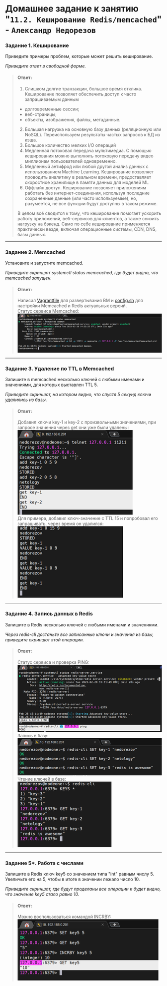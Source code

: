 # Домашнее задание к занятию "`11.2. Кеширование Redis/memcached`" - `Александр Недорезов`

### Задание 1. Кеширование 

Приведите примеры проблем, которые может решить кеширование. 

*Приведите ответ в свободной форме.*

> #### Ответ:
> 1. Слишком долгие транзакции, большое время отклика. Кеширование позволяет обеспечить доступ к часто запрашиваемым данным 
>   * долговременные сессии;
>   * веб-страницы;
>   * объекты, изображения, файлы, метаданные.
> 2. Большая нагрузка на основную базу данных (реляционную или NoSQL). Переиспользуем результаты частых запросов к БД из кэша.
> 3. Большое количество мелких I/O операций 
> 4. Медленная потоковая передача мультимедиа. С помощью кеширования можно выполнять потоковую передачу видео миллионам пользователей одновременно.
> 5. Медленный антифрод или любой другой анализ данных с использованием Machine Learning. Кеширование позволяет проводить аналитику в реальном времени, предоставляет скоростное хранилище в памяти данных для моделей ML
> 6. Оффлайн доступ. Кеширование позволяет приложениям работать без интернет-соединения, используя последние сохраненные данные (или часто используемые), но, разумеется, не все функции будут доступны в таком режиме.
>  
> В целом всё сводится к тому, что кеширование помогает ускорить работу приложений, веб-сервисов для клиентов, а также снизить нагрузку на бэкенд. Само по себе кеширование применяется практически везде, включая операционные системы, CDN, DNS, базы данных.

---

### Задание 2. Memcached

Установите и запустите memcached.

*Приведите скриншот systemctl status memcached, где будет видно, что memcached запущен.*

> #### Ответ:
> Написал [Vagrantfile](https://github.com/smutosey/11-02-caching/blob/main/Vagrantfile) для развертывания ВМ и [config.sh](https://github.com/smutosey/11-02-caching/blob/main/config.sh) для настройки Memcached и Redis актуальных версий.  
> Статус сервиса Memcached:  
> ![img](https://github.com/smutosey/11-02-caching/blob/main/img/2-01.png)
> 

---

### Задание 3. Удаление по TTL в Memcached

Запишите в memcached несколько ключей с любыми именами и значениями, для которых выставлен TTL 5. 

*Приведите скриншот, на котором видно, что спустя 5 секунд ключи удалились из базы.*

> #### Ответ:
> Добавил ключи key-1 и key-2 с произвольными значениями, при запросе значения через get они уже были удалены:  
> ![img](https://github.com/smutosey/11-02-caching/blob/main/img/3-01.png)  
> Для примера, добавил ключ-значение с TTL 15 и попробовал его запрашивать, через время он удалился:  
> ![img](https://github.com/smutosey/11-02-caching/blob/main/img/3-02.png)  

---

### Задание 4. Запись данных в Redis

Запишите в Redis несколько ключей с любыми именами и значениями. 

*Через redis-cli достаньте все записанные ключи и значения из базы, приведите скриншот этой операции.*

> #### Ответ:
> Статус сервиса и проверка PING:  
> ![img](https://github.com/smutosey/11-02-caching/blob/main/img/4-01.png)    
> Запись в базу:  
> ![img](https://github.com/smutosey/11-02-caching/blob/main/img/4-02.png)   
> Чтение ключей в базе:  
> ![img](https://github.com/smutosey/11-02-caching/blob/main/img/4-03.png)    
>

---

### Задание 5*. Работа с числами 

Запишите в Redis ключ key5 со значением типа "int" равным числу 5. Увеличьте его на 5, чтобы в итоге в значении лежало число 10.  

*Приведите скриншот, где будут проделаны все операции и будет видно, что значение key5 стало равно 10.*

> #### Ответ:
> Можно воспользоваться командой INCRBY:  
> ![img](https://github.com/smutosey/11-02-caching/blob/main/img/5-01.png)    
> 


